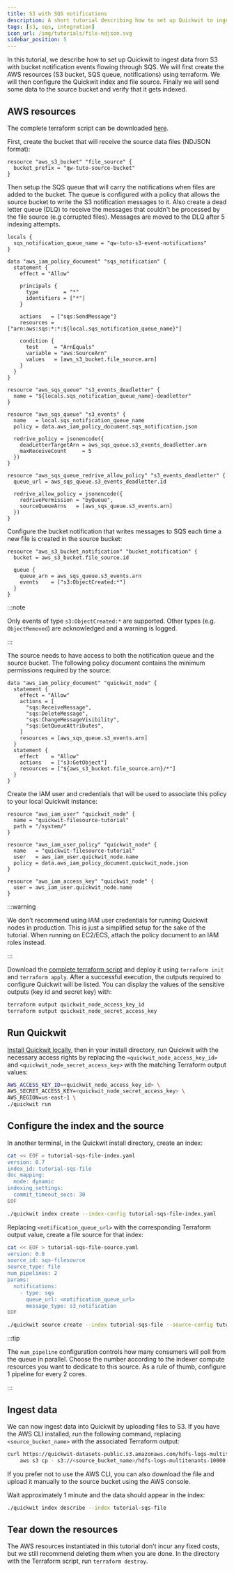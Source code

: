 ```yaml
---
title: S3 with SQS notifications
description: A short tutorial describing how to set up Quickwit to ingest data from S3 files using an SQS notifier
tags: [s3, sqs, integration]
icon_url: /img/tutorials/file-ndjson.svg
sidebar_position: 5
---
```


In this tutorial, we describe how to set up Quickwit to ingest data from S3
with bucket notification events flowing through SQS. We will first create the
AWS resources (S3 bucket, SQS queue, notifications) using terraform. We will
then configure the Quickwit index and file source. Finally we will send some
data to the source bucket and verify that it gets indexed.

## AWS resources

The complete terraform script can be downloaded [here](../assets/sqs-file-source.tf).

First, create the bucket that will receive the source data files (NDJSON format):

```
resource "aws_s3_bucket" "file_source" {
  bucket_prefix = "qw-tuto-source-bucket"
}
```

Then setup the SQS queue that will carry the notifications when files are added
to the bucket. The queue is configured with a policy that allows the source
bucket to write the S3 notification messages to it. Also create a dead letter
queue (DLQ) to receive the messages that couldn't be processed by the file
source (e.g corrupted files). Messages are moved to the DLQ after 5 indexing
attempts. 

```
locals {
  sqs_notification_queue_name = "qw-tuto-s3-event-notifications"
}

data "aws_iam_policy_document" "sqs_notification" {
  statement {
    effect = "Allow"

    principals {
      type        = "*"
      identifiers = ["*"]
    }

    actions   = ["sqs:SendMessage"]
    resources = ["arn:aws:sqs:*:*:${local.sqs_notification_queue_name}"]

    condition {
      test     = "ArnEquals"
      variable = "aws:SourceArn"
      values   = [aws_s3_bucket.file_source.arn]
    }
  }
}

resource "aws_sqs_queue" "s3_events_deadletter" {
  name = "${locals.sqs_notification_queue_name}-deadletter"
}

resource "aws_sqs_queue" "s3_events" {
  name   = local.sqs_notification_queue_name
  policy = data.aws_iam_policy_document.sqs_notification.json

  redrive_policy = jsonencode({
    deadLetterTargetArn = aws_sqs_queue.s3_events_deadletter.arn
    maxReceiveCount     = 5
  })
}

resource "aws_sqs_queue_redrive_allow_policy" "s3_events_deadletter" {
  queue_url = aws_sqs_queue.s3_events_deadletter.id

  redrive_allow_policy = jsonencode({
    redrivePermission = "byQueue",
    sourceQueueArns   = [aws_sqs_queue.s3_events.arn]
  })
}
```

Configure the bucket notification that writes messages to SQS each time a new
file is created in the source bucket:

```
resource "aws_s3_bucket_notification" "bucket_notification" {
  bucket = aws_s3_bucket.file_source.id

  queue {
    queue_arn = aws_sqs_queue.s3_events.arn
    events    = ["s3:ObjectCreated:*"]
  }
}
```

:::note

Only events of type `s3:ObjectCreated:*` are supported. Other types (e.g.
`ObjectRemoved`) are acknowledged and a warning is logged.

:::

The source needs to have access to both the notification queue and the source
bucket. The following policy document contains the minimum permissions required
by the source:

```
data "aws_iam_policy_document" "quickwit_node" {
  statement {
    effect = "Allow"
    actions = [
      "sqs:ReceiveMessage",
      "sqs:DeleteMessage",
      "sqs:ChangeMessageVisibility",
      "sqs:GetQueueAttributes",
    ]
    resources = [aws_sqs_queue.s3_events.arn]
  }
  statement {
    effect    = "Allow"
    actions   = ["s3:GetObject"]
    resources = ["${aws_s3_bucket.file_source.arn}/*"]
  }
}
```

Create the IAM user and credentials that will be used to
associate this policy to your local Quickwit instance:

```
resource "aws_iam_user" "quickwit_node" {
  name = "quickwit-filesource-tutorial"
  path = "/system/"
}

resource "aws_iam_user_policy" "quickwit_node" {
  name   = "quickwit-filesource-tutorial"
  user   = aws_iam_user.quickwit_node.name
  policy = data.aws_iam_policy_document.quickwit_node.json
}

resource "aws_iam_access_key" "quickwit_node" {
  user = aws_iam_user.quickwit_node.name
}
```


:::warning

We don't recommend using IAM user credentials for running Quickwit nodes in
production. This is just a simplified setup for the sake of the tutorial. When
running on EC2/ECS, attach the policy document to an IAM roles instead.

:::

Download the [complete terraform script](../assets/sqs-file-source.tf) and
deploy it using `terraform init` and `terraform apply`. After a successful
execution, the outputs required to configure Quickwit will be listed. You can
display the values of the sensitive outputs (key id and secret key) with:


```bash
terraform output quickwit_node_access_key_id
terraform output quickwit_node_secret_access_key
```

## Run Quickwit

[Install Quickwit locally](/docs/get-started/installation), then in your install
directory, run Quickwit with the necessary access rights by replacing the
`<quickwit_node_access_key_id>` and `<quickwit_node_secret_access_key>` with the
matching Terraform output values:

```bash
AWS_ACCESS_KEY_ID=<quickwit_node_access_key_id> \
AWS_SECRET_ACCESS_KEY=<quickwit_node_secret_access_key> \
AWS_REGION=us-east-1 \
./quickwit run
```

## Configure the index and the source

In another terminal, in the Quickwit install directory, create an index:

```bash
cat << EOF > tutorial-sqs-file-index.yaml
version: 0.7
index_id: tutorial-sqs-file
doc_mapping:
  mode: dynamic
indexing_settings:
  commit_timeout_secs: 30
EOF

./quickwit index create --index-config tutorial-sqs-file-index.yaml
```

Replacing `<notification_queue_url>` with the corresponding Terraform output
value, create a file source for that index:

```bash
cat << EOF > tutorial-sqs-file-source.yaml
version: 0.8
source_id: sqs-filesource
source_type: file
num_pipelines: 2
params:
  notifications:
    - type: sqs
      queue_url: <notification_queue_url>
      message_type: s3_notification
EOF

./quickwit source create --index tutorial-sqs-file --source-config tutorial-sqs-file-source.yaml
```

:::tip

The `num_pipeline` configuration controls how many consumers will poll from the queue in parallel. Choose the number according to the indexer compute resources you want to dedicate to this source. As a rule of thumb, configure 1 pipeline for every 2 cores.

:::

## Ingest data

We can now ingest data into Quickwit by uploading files to S3. If you have the
AWS CLI installed, run the following command, replacing `<source_bucket_name>`
with the associated Terraform output:

```bash
curl https://quickwit-datasets-public.s3.amazonaws.com/hdfs-logs-multitenants-10000.json | \
    aws s3 cp - s3://<source_bucket_name>/hdfs-logs-multitenants-10000.json
```

If you prefer not to use the AWS CLI, you can also download the file and upload
it manually to the source bucket using the AWS console.

Wait approximately 1 minute and the data should appear in the index:

```bash
./quickwit index describe --index tutorial-sqs-file
```

## Tear down the resources

The AWS resources instantiated in this tutorial don't incur any fixed costs, but
we still recommend deleting them when you are done. In the directory with the
Terraform script, run `terraform destroy`.
